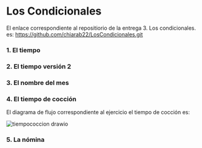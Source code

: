 # Los Condicionales

El enlace correspondiente al repositiorio de la entrega 3. Los condicionales. es: https://github.com/chiarab22/LosCondicionales.git

### 1. El tiempo

### 2. El tiempo versión 2

### 3. El nombre del mes

### 4. El tiempo de cocción
El diagrama de flujo correspondiente al ejercicio el tiempo de cocción es:

![tiempococcion drawio](https://user-images.githubusercontent.com/98825807/154819811-c08c7cc7-9998-43c2-adae-bbd79478e047.svg)


### 5. La nómina

